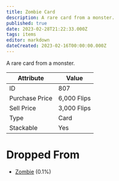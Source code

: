 ```yaml
---
title: Zombie Card
description: A rare card from a monster.
published: true
date: 2023-02-28T21:22:33.000Z
tags: items
editor: markdown
dateCreated: 2023-02-16T00:00:00.000Z
---
```


A rare card from a monster.

|Attribute|Value|
|-|-|
|ID|807|
|Purchase Price|6,000 Flips|
|Sell Price|3,000 Flips|
|Type|Card|
|Stackable|Yes|


# Dropped From
 * [Zombie](/monsters/zombie) (0.1%)
